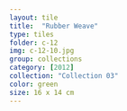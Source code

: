 ```yaml
---
layout: tile
title:  "Rubber Weave"
type: tiles
folder: c-12
img: c-12-10.jpg
group: collections
category: [2012]
collection: "Collection 03"
color: green
size: 16 x 14 cm
---
```



